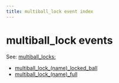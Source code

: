 ```yaml
---
title: multiball_lock event index
---
```


# multiball_lock events


See: [multiball_locks:](../config/multiball_locks.md)

* [multiball_lock_(name)_locked_ball](multiball_lock_multiball_lock_locked_ball.md)
* [multiball_lock_(name)_full](multiball_lock_multiball_lock_full.md)
